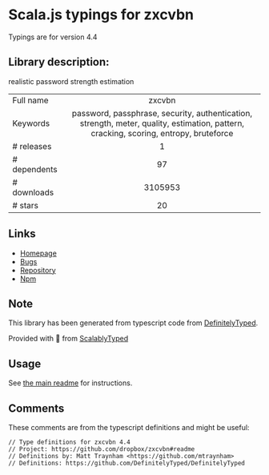 
# Scala.js typings for zxcvbn

Typings are for version 4.4

## Library description:
realistic password strength estimation

|                    |                 |
| ------------------ | :-------------: |
| Full name          | zxcvbn |
| Keywords           | password, passphrase, security, authentication, strength, meter, quality, estimation, pattern, cracking, scoring, entropy, bruteforce |
| # releases         | 1 |
| # dependents       | 97 |
| # downloads        | 3105953 |
| # stars            | 20 |

## Links
- [Homepage](https://github.com/dropbox/zxcvbn#readme)
- [Bugs](https://github.com/dropbox/zxcvbn/issues)
- [Repository](https://github.com/dropbox/zxcvbn)
- [Npm](https://www.npmjs.com/package/zxcvbn)
    


## Note
This library has been generated from typescript code from [DefinitelyTyped](https://definitelytyped.org).

Provided with :purple_heart: from [ScalablyTyped](https://github.com/oyvindberg/ScalablyTyped)

## Usage
See [the main readme](../../readme.md) for instructions.

## Comments

These comments are from the typescript definitions and might be useful:
```
// Type definitions for zxcvbn 4.4
// Project: https://github.com/dropbox/zxcvbn#readme
// Definitions by: Matt Traynham <https://github.com/mtraynham>
// Definitions: https://github.com/DefinitelyTyped/DefinitelyTyped

```

